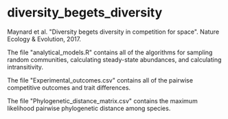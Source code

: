 # diversity_begets_diversity
Maynard et al. "Diversity begets diversity in competition for space". Nature Ecology &amp; Evolution, 2017.

The file "analytical_models.R" contains all of the algorithms for sampling random communities, calculating steady-state abundances, and calculating intransitivity.

The file "Experimental_outcomes.csv" contains all of the pairwise competitive outcomes and trait differences. 

The file "Phylogenetic_distance_matrix.csv" contains the maximum likelihood pairwise phylogenetic distance among species.

